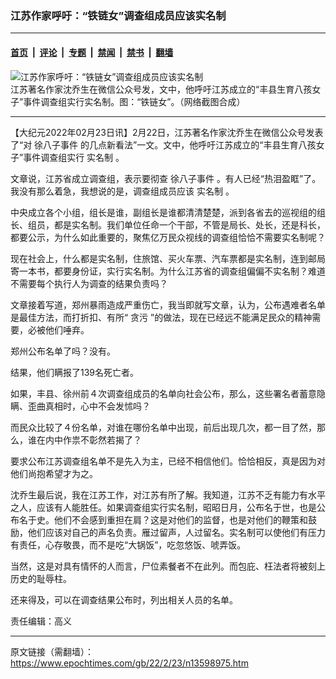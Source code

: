 ### 江苏作家呼吁：“铁链女”调查组成员应该实名制

---

#### [首页](../../../..?n13598975) &nbsp;|&nbsp; [评论](../../../../../epoch-comment?n13598975) &nbsp;|&nbsp; [专题](../../../../../epoch-special?n13598975) &nbsp;|&nbsp; [禁闻](../../../../../epoch-news?n13598975) &nbsp;|&nbsp; [禁书](../../../../../books?n13598975) &nbsp;|&nbsp; [翻墙](https://github.com/gfw-breaker/nogfw/blob/master/README.md?n13598975)


<div><img alt="江苏作家呼吁：“铁链女”调查组成员应该实名制" class="attachment-djy_600_400 size-djy_600_400 wp-post-image" src="https://i.epochtimes.com/assets/uploads/2022/02/id13598996-20220-600x400.jpeg"/>
<div class="caption">
 江苏著名作家沈乔生在微信公众号发，文中，他呼吁江苏成立的“丰县生育八孩女子”事件调查组实行实名制。图：“铁链女”。（网络截图合成）
</div></div><hr/><div class="post_content" id="artbody" itemprop="articleBody">
 <!-- article content begin -->
 <p>
  【大纪元2022年02月23日讯】2月22日，江苏著名作家沈乔生在微信公众号发表了“对
  <ok href="https://www.epochtimes.com/gb/tag/%E5%BE%90%E5%85%AB%E5%AD%90%E4%BA%8B%E4%BB%B6.html">
   徐八子事件
  </ok>
  的几点新看法”一文。文中，他呼吁江苏成立的“丰县生育八孩女子”事件调查组实行
  <ok href="https://www.epochtimes.com/gb/tag/%E5%AE%9E%E5%90%8D%E5%88%B6.html">
   实名制
  </ok>
  。
 </p>
 <p>
  文章说，江苏省成立调查组，表示要彻查
  <ok href="https://www.epochtimes.com/gb/tag/%E5%BE%90%E5%85%AB%E5%AD%90%E4%BA%8B%E4%BB%B6.html">
   徐八子事件
  </ok>
  。有人已经“热泪盈眶”了。我没有那么着急，我想说的是，调查组成员应该
  <ok href="https://www.epochtimes.com/gb/tag/%E5%AE%9E%E5%90%8D%E5%88%B6.html">
   实名制
  </ok>
  。
 </p>
 <p>
  中央成立各个小组，组长是谁，副组长是谁都清清楚楚，派到各省去的巡视组的组长、组员，都是实名制。我们单位任命一个干部，不管是局长、处长，还是科长，都要公示，为什么如此重要的，聚焦亿万民众视线的调查组恰恰不需要实名制呢？
 </p>
 <p>
  现在社会上，什么都是实名制，住旅馆、买火车票、汽车票都是实名制，连到邮局寄一本书，都要身份证，实行实名制。为什么江苏省的调查组偏偏不实名制？难道不需要每个执行人为调查的结果负责吗？
 </p>
 <p>
  文章接着写道，郑州暴雨造成严重伤亡，我当即就写文章，认为，公布遇难者名单是最佳方法，而打折扣、有所“
  <ok href="https://www.epochtimes.com/gb/tag/%E8%B4%AA%E6%B1%A1.html">
   贪污
  </ok>
  ”的做法，现在已经远不能满足民众的精神需要，必被他们唾弃。
 </p>
 <p>
  郑州公布名单了吗？没有。
 </p>
 <p>
  结果，他们瞒报了139名死亡者。
 </p>
 <p>
  如果，丰县、徐州前４次调查组成员的名单向社会公布，那么，这些署名者蓄意隐瞒、歪曲真相时，心中不会发怵吗？
 </p>
 <p>
  而民众比较了４份名单，对谁在哪份名单中出现，前后出现几次，都一目了然，那么，谁在内中作祟不彰然若揭了？
 </p>
 <p>
  要求公布江苏调查组名单不是先入为主，已经不相信他们。恰恰相反，真是因为对他们尚抱希望才为之。
 </p>
 <p>
  沈乔生最后说，我在江苏工作，对江苏有所了解。我知道，江苏不乏有能力有水平之人，应该有人能胜任。如果调查组实行实名制，昭昭日月，公布名于世，也是公布名于史。他们不会感到重担在肩？这是对他们的监督，也是对他们的鞭策和鼓励，他们应该对自己的声名负责。雁过留声，人过留名。实名制可以使他们有压力有责任，心存敬畏，而不是吃“大锅饭”，吃忽悠饭、唬弄饭。
 </p>
 <p>
  当然，这是对具有情怀的人而言，尸位素餐者不在此列。而包庇、枉法者将被刻上历史的耻辱柱。
 </p>
 <p>
  还来得及，可以在调查结果公布时，列出相关人员的名单。
 </p>
 <p>
  责任编辑：高义
 </p>
 <!-- article content end -->
 <div id="below_article_ad">
 </div>
</div>


---

原文链接（需翻墙）：https://www.epochtimes.com/gb/22/2/23/n13598975.htm